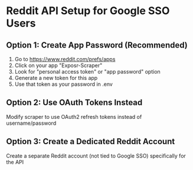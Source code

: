 # Reddit API Setup for Google SSO Users

## Option 1: Create App Password (Recommended)

1. Go to https://www.reddit.com/prefs/apps
2. Click on your app "Exposr-Scraper"
3. Look for "personal access token" or "app password" option
4. Generate a new token for this app
5. Use that token as your password in .env

## Option 2: Use OAuth Tokens Instead

Modify scraper to use OAuth2 refresh tokens instead of username/password

## Option 3: Create a Dedicated Reddit Account

Create a separate Reddit account (not tied to Google SSO) specifically for the API

